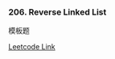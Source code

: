 ### 206. Reverse Linked List

模板题

[Leetcode Link](https://leetcode.com/problems/reverse-linked-list/)